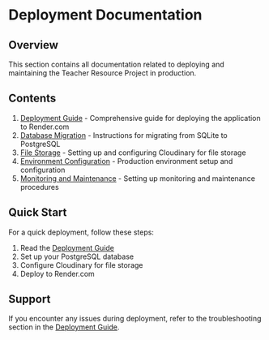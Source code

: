 # Deployment Documentation

## Overview
This section contains all documentation related to deploying and maintaining the Teacher Resource Project in production.

## Contents

1. [Deployment Guide](guide.md) - Comprehensive guide for deploying the application to Render.com
2. [Database Migration](database-migration.md) - Instructions for migrating from SQLite to PostgreSQL
3. [File Storage](file-storage.md) - Setting up and configuring Cloudinary for file storage
4. [Environment Configuration](environment.md) - Production environment setup and configuration
5. [Monitoring and Maintenance](monitoring.md) - Setting up monitoring and maintenance procedures

## Quick Start
For a quick deployment, follow these steps:
1. Read the [Deployment Guide](guide.md)
2. Set up your PostgreSQL database
3. Configure Cloudinary for file storage
4. Deploy to Render.com

## Support
If you encounter any issues during deployment, refer to the troubleshooting section in the [Deployment Guide](guide.md). 